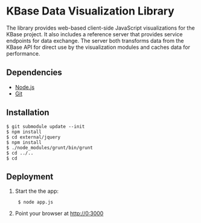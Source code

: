 KBase Data Visualization Library
================================
The library provides web-based client-side JavaScript visualizations for the KBase project. It also includes a reference server that provides service endpoints for data exchange. The server both transforms data from the KBase API for direct use by the visualization modules and caches data for performance.

Dependencies
------------
* [Node.js](http://nodejs.org/ "node.js")
* [Git](http://git-scm.com/ "Git")

Installation
------------

    $ git submodule update --init
    $ npm install
    $ cd external/jquery
    $ npm install
    $ ./node_modules/grunt/bin/grunt
    $ cd ../..
    $ cd 
    

Deployment
----------

1. Start the the app:
        
        $ node app.js

2. Point your browser at [http://0:3000](http://0:3000)
